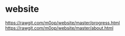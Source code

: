 # website

https://rawgit.com/m0op/website/master/progress.html
https://rawgit.com/m0op/website/master/about.html
